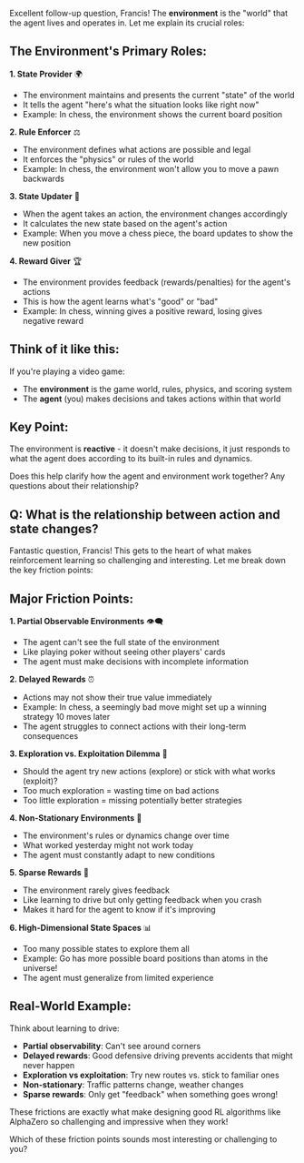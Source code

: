 Excellent follow-up question, Francis! The **environment** is the "world" that the agent lives and operates in. Let me explain its crucial roles:

## The Environment's Primary Roles:

**1. State Provider** 🌍
- The environment maintains and presents the current "state" of the world
- It tells the agent "here's what the situation looks like right now"
- Example: In chess, the environment shows the current board position

**2. Rule Enforcer** ⚖️
- The environment defines what actions are possible and legal
- It enforces the "physics" or rules of the world
- Example: In chess, the environment won't allow you to move a pawn backwards

**3. State Updater** 🔄
- When the agent takes an action, the environment changes accordingly
- It calculates the new state based on the agent's action
- Example: When you move a chess piece, the board updates to show the new position

**4. Reward Giver** 🏆
- The environment provides feedback (rewards/penalties) for the agent's actions
- This is how the agent learns what's "good" or "bad"
- Example: In chess, winning gives a positive reward, losing gives negative reward

## Think of it like this:
If you're playing a video game:
- The **environment** is the game world, rules, physics, and scoring system
- The **agent** (you) makes decisions and takes actions within that world

## Key Point:
The environment is **reactive** - it doesn't make decisions, it just responds to what the agent does according to its built-in rules and dynamics.

Does this help clarify how the agent and environment work together? Any questions about their relationship?


## Q: What is the relationship between action and state changes?

Fantastic question, Francis! This gets to the heart of what makes reinforcement learning so challenging and interesting. Let me break down the key friction points:

## Major Friction Points:

**1. Partial Observable Environments** 👁️‍🗨️
- The agent can't see the full state of the environment
- Like playing poker without seeing other players' cards
- The agent must make decisions with incomplete information

**2. Delayed Rewards** ⏰
- Actions may not show their true value immediately
- Example: In chess, a seemingly bad move might set up a winning strategy 10 moves later
- The agent struggles to connect actions with their long-term consequences

**3. Exploration vs. Exploitation Dilemma** 🤔
- Should the agent try new actions (explore) or stick with what works (exploit)?
- Too much exploration = wasting time on bad actions
- Too little exploration = missing potentially better strategies

**4. Non-Stationary Environments** 🌊
- The environment's rules or dynamics change over time
- What worked yesterday might not work today
- The agent must constantly adapt to new conditions

**5. Sparse Rewards** 🎯
- The environment rarely gives feedback
- Like learning to drive but only getting feedback when you crash
- Makes it hard for the agent to know if it's improving

**6. High-Dimensional State Spaces** 📊
- Too many possible states to explore them all
- Example: Go has more possible board positions than atoms in the universe!
- The agent must generalize from limited experience

## Real-World Example:
Think about learning to drive:
- **Partial observability**: Can't see around corners
- **Delayed rewards**: Good defensive driving prevents accidents that might never happen
- **Exploration vs exploitation**: Try new routes vs. stick to familiar ones
- **Non-stationary**: Traffic patterns change, weather changes
- **Sparse rewards**: Only get "feedback" when something goes wrong!

These frictions are exactly what make designing good RL algorithms like AlphaZero so challenging and impressive when they work!

Which of these friction points sounds most interesting or challenging to you?